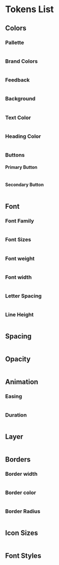 <script setup>
import ColorToken from '../../components/documentation/ColorToken.vue'
import FontToken from '../../components/documentation/FontToken.vue'
import SpacingToken from '../../components/documentation/SpacingToken.vue'
import OpacityToken from '../../components/documentation/OpacityToken.vue'
import AnimationToken from '../../components/documentation/AnimationToken.vue'
import LayerToken from '../../components/documentation/LayerToken.vue'
import BorderToken from '../../components/documentation/BorderToken.vue'
import TextMixinToken from '../../components/documentation/TextMixinToken.vue'
import IconToken from '../../components/documentation/IconToken.vue'

</script>
# Tokens List


<!-- [[toc]] -->


## Colors
### Pallette
<table class="token-pallette">
    <tbody>        
            <ColorToken token-value="#000000" token-name="color-black"/>
            <ColorToken token-value="#FFFFFF" token-name="color-white"/>
            <ColorToken token-value="#00bcb4" token-name="color-teal"/>
            <ColorToken token-value="#FF8200" token-name="color-orange"/>
            <ColorToken token-value="#DC3545" token-name="color-red"/>
            <ColorToken token-value="#05CE7C" token-name="color-green"/> 
            <ColorToken token-value="#3B8DDE" token-name="color-blue"/>
            <ColorToken token-value="#EE44BC" token-name="color-magenta"/>
            <ColorToken token-value="#FDCD43" token-name="color-yellow"/>
            <ColorToken token-value="#F2F2F3" token-name="color-neutral-20"/>
            <ColorToken token-value="#CBCDCD" token-name="color-neutral-35"/>
            <ColorToken token-value="#A4A7A8" token-name="color-neutral-50"/>
            <ColorToken token-value="#7D8182" token-name="color-neutral-65"/>
            <ColorToken token-value="#575A5B" token-name="color-neutral-80"/>
            <ColorToken token-value="#323434" token-name="color-neutral-95"/>       
    </tbody>
</table>


### Brand Colors
<table class="token-pallette">
    <tbody>
        <ColorToken token-value="#00000" token-name="color-primary-1"/>
        <ColorToken token-value="#ffffff" token-name="color-primary-2"/>
        <ColorToken token-value="#00bcb4" token-name="color-secondary-1"/>
        <ColorToken token-value="#FF8200" token-name="color-secondary-2"/>
    </tbody>
</table>

### Feedback
<table class="token-pallette">
    <tbody>    
        <ColorToken token-value="#05CE7C" token-name="color-feedback-success"/>
        <ColorToken token-value="#DC3545" token-name="color-feedback-error"/>
        <ColorToken token-value="#3B8DDE" token-name="color-feedback-info"/>
    </tbody>
</table>

### Background
<table class="token-pallette">
    <tbody>    
        <ColorToken token-value="#000000" token-name="color-background-primary-1"/>
        <ColorToken token-value="#FFFFFF" token-name="color-background-primary-2"/>
        <ColorToken token-value="#F2F2F3" token-name="color-background-neutral-20"/>
        <ColorToken token-value="#575A5B" token-name="color-background-neutral-80"/>
        <ColorToken token-value="#00BCB4" token-name="color-background-secondary-1"/>
    </tbody>
</table>

### Text Color
<table class="token-pallette">
    <tbody>    
        <ColorToken token-value="#000000" token-name="color-text-primary"/>
        <ColorToken token-value="#FFFFFF" token-name="color-text-primary-on-dark"/>
        <ColorToken token-value="#575A5B" token-name="color-text-secondary"/>
        <ColorToken token-value="#CBCDCD" token-name="color-text-secondary-on-dark"/>
        <ColorToken token-value="#FFFFFF" token-name="color-text-primary-on-accent-1"/>
    </tbody>
</table>

### Heading Color
<table class="token-pallette">
    <tbody>
        <ColorToken token-value="#000000" token-name="color-heading-on-light"/>
        <ColorToken token-value="#ffffff" token-name="color-heading-on-dark"/>
    </tbody>
</table>

### Buttons
#### Primary Button
<table class="token-pallette">
    <tbody>
        <ColorToken token-value="#000000" token-name="button-color-border-primary"/>
        <ColorToken token-value="#FFFFFF" token-name="button-color-text-primary"/>
        <ColorToken token-value="#000000" token-name="button-color-background-primary"/>
        <ColorToken token-value="#00bcb4" token-name="button-color-border-primary-hover"/>
        <ColorToken token-value="#00bcb4" token-name="button-color-background-primary-hover"/>
        <ColorToken token-value="#FFFFFF" token-name="button-color-text-primary-hover"/>
        <ColorToken token-value="#FFFFFF" token-name="button-color-border-primary-on-dark"/>
        <ColorToken token-value="#FFFFFF" token-name="button-color-text-primary-on-dark"/>
        <ColorToken token-value="#000000" token-name="button-color-background-primary-on-dark"/>
        <ColorToken token-value="#FFFFFF" token-name="button-color-border-primary-hover-on-dark"/>
        <ColorToken token-value="#FFFFFF" token-name="button-color-background-primary-hover-on-dark"/>
        <ColorToken token-value="#000000" token-name="button-color-text-primary-hover-on-dark"/>
    </tbody>
</table>

#### Secondary Button
<table class="token-pallette">
    <tbody>
        <ColorToken token-value="#000000" token-name="button-color-border-secondary"/>
        <ColorToken token-value="#000000" token-name="button-color-text-secondary"/>
        <ColorToken token-value="#000000" token-name="button-color-border-secondary-hover"/>
        <ColorToken token-value="#FFFFFF" token-name="button-color-background-secondary"/>
        <ColorToken token-value="#000000" token-name="button-color-background-secondary-hover"/>
        <ColorToken token-value="#FFFFFF" token-name="button-color-text-secondary-hover"/>
    </tbody>
</table>

## Font
### Font Family
<table class="token-pallette">
    <tbody>
        <FontToken token-value="DIN" token-name="font-family-din"/>
    </tbody>
</table>

### Font Sizes
<table class="token-pallette">
    <tbody>
        <FontToken token-value="10px" token-name="font-size-62" />
        <FontToken token-value="13px" token-name="font-size-81" />
        <FontToken token-value="14px" token-name="font-size-87" />        
        <FontToken token-value="16px" token-name="font-size-100" />
        <FontToken token-value="18px" token-name="font-size-112" />
        <FontToken token-value="20px" token-name="font-size-125" />
        <FontToken token-value="24px" token-name="font-size-150" />
        <FontToken token-value="28px" token-name="font-size-175" />
        <FontToken token-value="36px" token-name="font-size-225" />
        <FontToken token-value="48px" token-name="font-size-300" />
        <FontToken token-value="52px" token-name="font-size-325" />
        <FontToken token-value="72px" token-name="font-size-450" />
        <FontToken token-value="92px" token-name="font-size-575" />
    </tbody>
</table>

### Font weight
<table class="token-pallette">
    <tbody>
        <FontToken token-value="300" token-type="weight" token-name="font-weight-light" />
        <FontToken token-value="400" token-type="weight" token-name="font-weight-regular" />
        <FontToken token-value="500" token-type="weight" token-name="font-weight-medium" />
    </tbody>
</table>

### Font width
<table class="token-pallette">
    <tbody>
     <FontToken token-value="regular" token-type="width" token-name="font-width-regular" />
     <FontToken token-value="condensed" token-type="width" token-name="font-width-condensed" />
    </tbody>
</table>

### Letter Spacing
<table class="token-pallette">
    <tbody>
         <FontToken token-value="0em" token-type="charSpace" token-name="font-char-space-0" />
         <FontToken token-value="0.025em" token-type="charSpace" token-name="font-char-space-1x" />
         <FontToken token-value="0.05em" token-type="charSpace" token-name="font-char-space-2x" />
         <FontToken token-value="0.075em" token-type="charSpace" token-name="font-char-space-3x" />
         <FontToken token-value="0.1em" token-type="charSpace" token-name="font-char-space-extended" />
    </tbody>
</table>

### Line Height
<table class="token-pallette">
    <tbody>
        <FontToken token-value="1" token-type="lineHeight" token-name="font-line-height-normal" />
        <FontToken token-value="1.125" token-type="lineHeight" token-name="font-line-height-1x" />
        <FontToken token-value="1.25" token-type="lineHeight" token-name="font-line-height-2x" />
        <FontToken token-value="1.5" token-type="lineHeight" token-name="font-line-height-4x" />
        <FontToken token-value="1.75" token-type="lineHeight" token-name="font-line-height-6x" />
        <FontToken token-value="3" token-type="lineHeight" token-name="font-line-height-16x" />
        <FontToken token-value="3.5" token-type="lineHeight" token-name="font-line-height-20x" />
    </tbody>
</table>


## Spacing
<table class="token-pallette">
    <tbody>
        <SpacingToken token-value="2px" token-name="space-quarter-x"/>
        <SpacingToken token-value="4px" token-name="space-half-x"/>
        <SpacingToken token-value="8px" token-name="space-one-x"/>
        <SpacingToken token-value="12px" token-name="space-one-and-a-half-x"/>
        <SpacingToken token-value="16px" token-name="space-two-x"/>
        <SpacingToken token-value="24px" token-name="space-three-x"/>
        <SpacingToken token-value="32px" token-name="space-four-x"/>
        <SpacingToken token-value="40px" token-name="space-five-x"/>
        <SpacingToken token-value="48px" token-name="space-six-x"/>
        <SpacingToken token-value="64px" token-name="space-eight-x"/>
        <SpacingToken token-value="96px" token-name="space-twelve-x"/>
        <SpacingToken token-value="128px" token-name="space-sixteenth-x"/>
    </tbody>
</table>

## Opacity
<table class="token-pallette">
    <tbody>
        <OpacityToken token-value="0.75" token-name="opacity-75"/>
        <OpacityToken token-value="0.9" token-name="opacity-90"/>
    </tbody>
</table>

 ## Animation

### Easing
<table class="token-pallette">
    <tbody>
        <AnimationToken token-value="cubic-bezier(0.25, 0.1, 0.25, 1)" token-name="animation-easing-smooth"/>
        <AnimationToken token-value="cubic-bezier(0.04, 0.91, 0.58, 1);" token-name="animation-easing-ease-out"/>
        <AnimationToken token-value=" cubic-bezier(0.12, 1.11, 0.41, 1.1)" token-name="animation-easing-bounce-small"/>
        <AnimationToken token-value="cubic-bezier(0.36, 1.8, 0.28, 1.12)" token-name="animation-easing-bounce-large"/>
    </tbody>
</table>


### Duration
<table class="token-pallette">
    <tbody>
        <AnimationToken token-type="duration" token-value="0" token-name="animation-duration-instant"/>
        <AnimationToken token-type="duration" token-value="0.15s" token-name="animation-duration-fast"/>
        <AnimationToken token-type="duration" token-value="0.30s" token-name="animation-duration-normal"/>
        <AnimationToken token-type="duration" token-value="0.60s" token-name="animation-duration-slow"/>
      </tbody>
</table>

## Layer
<table class="token-pallette">
    <tbody>
    <LayerToken token-name="layer-bottom" token-value="-100" />
    <LayerToken token-name="layer-default" token-value="0" />
    <LayerToken token-name="layer-sticky" token-value="100" />
    <LayerToken token-name="layer-dropdown" token-value="200" />
    <LayerToken token-name="layer-overlay" token-value="300" />
    <LayerToken token-name="layer-modal" token-value="400" />
    <LayerToken token-name="layer-popup" token-value="500" />
    <LayerToken token-name="layer-top" token-value="2147483739" />
    </tbody>
 </table>

 ## Borders
 ### Border width
<table class="token-pallette">
    <tbody>
        <BorderToken token-name="border-width-thin" token-value="1px" />
         <BorderToken token-name="border-width-normal" token-value="2px" />
         <BorderToken token-name="border-width-thick" token-value="5px" />
    </tbody>
 </table>

  ### Border color
<table class="token-pallette">
    <tbody>
     <BorderToken token-type="color" token-name="border-color-on-light" token-value="#000000" />
      <BorderToken token-type="color" token-name="border-color-on-dark" token-value="#FFFFFF" />
    </tbody>
</table>

  ### Border Radius
<table class="token-pallette">
    <tbody>
    <BorderToken token-type="radius" token-name="radius-sharp" token-value="0.25em" />
    <BorderToken token-type="radius" token-name="radius-soft" token-value="0.5em" />
    <BorderToken token-type="radius" token-name="radius-softer" token-value="1em" />
    <BorderToken token-type="radius" token-name="radius-round" token-value="10em" />    
    </tbody>
</table>

## Icon Sizes


<table class="token-pallette">
    <tbody>
    <IconToken token-name="icon-size-small" token-value="24px"/>
     <IconToken token-name="icon-size-medium" token-value="36px"/>
     <IconToken token-name="icon-size-large" token-value="85px"/>
     <IconToken token-name="icon-size-x-large" token-value="100px"/>
    </tbody>
</table>

## Font Styles

<div class="token-pallette">
  <TextMixinToken
    mixin-name="body-text-primary"
    family="din"
    size="100"
    weight="light"
    width="regular"
    line-height="6x"
    letter-spacing="3x"
    :values="{
        family:'din',
        size:'16px',
        weight:'light',
        width:'normal',
        lineH:'1.75',
        charSpace:'0.075em'
    }"
   />
    <TextMixinToken
    mixin-name="body-text-large"
    family="din"
    size="122"
    weight="light"
    width="regular"
    line-height="6x"
    letter-spacing="3x"
    :values="{
        family:'din',
        size:'18px',
        weight:'light',
        width:'normal',
        lineH:'1.75',
        charSpace:'0.075em'
    }"
   />
   <TextMixinToken
    mixin-name="vwui-heading-level-1"
    family="din"
    size="450"
    weight="medium"
    width="condensed"
    line-height="1"
    letter-spacing="2x"
    :values="{
        family:'din',
        size:'72px',
        weight:'medium',
        width:'condensed',
        lineH:'1',
        charSpace:'0.05em'
    }"
   />
      <TextMixinToken
    mixin-name="vwui-heading-level-2"
    family="din"
    size="300"
    weight="medium"
    width="condensed"
    line-height="1"
    letter-spacing="2x"
    :values="{
        family:'din',
        size:'48px',
        weight:'medium',
        width:'condensed',
        lineH:'1.125',
        charSpace:'0.05em'
    }"
   />
    <TextMixinToken
    mixin-name="vwui-heading-thin-level-2"
    family="din"
    size="300"
    weight="light"
    width="condensed"
    line-height="1"
    letter-spacing="2x"
    :values="{
        family:'din',
        size:'48px',
        weight:'light',
        width:'condensed',
        lineH:'1.125',
        charSpace:'0.05em'
    }"
   />
      <TextMixinToken
    mixin-name="vwui-heading-level-3"
    family="din"
    size="225"
    weight="medium"
    width="condensed"
    line-height="1"
    letter-spacing="2x"
    :values="{
        family:'din',
        size:'36px',
        weight:'medium',
        width:'condensed',
        lineH:'1.125',
        charSpace:'0.05em'
    }"
   />
         <TextMixinToken
    mixin-name="vwui-heading-level-4"
    family="din"
    size="150"
    weight="medium"
    width="condensed"
    line-height="1"
    letter-spacing="2x"
    :values="{
        family:'din',
        size:'24px',
        weight:'medium',
        width:'condensed',
        lineH:'1.125',
        charSpace:'0.05em'
    }"
   />
            <TextMixinToken
    mixin-name="vwui-heading-level-5"
    family="din"
    size="125"
    weight="medium"
    width="condensed"
    line-height="1"
    letter-spacing="2x"
    :values="{
        family:'din',
        size:'20px',
        weight:'medium',
        width:'condensed',
        lineH:'1.125',
        charSpace:'0.05em'
    }"
   />
</div>


